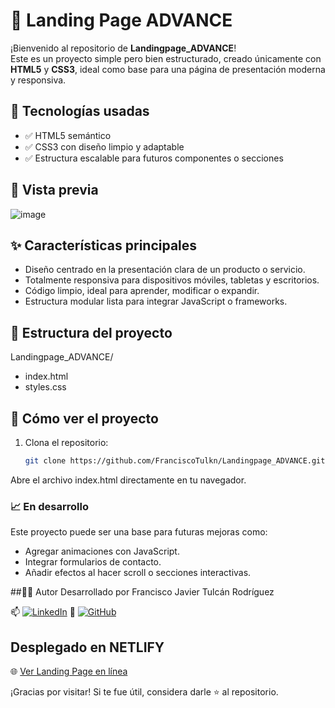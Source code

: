 # 🚀 Landing Page ADVANCE

¡Bienvenido al repositorio de **Landingpage_ADVANCE**!  
Este es un proyecto simple pero bien estructurado, creado únicamente con **HTML5** y **CSS3**, ideal como base para una página de presentación moderna y responsiva.

## 🧰 Tecnologías usadas

- ✅ HTML5 semántico
- ✅ CSS3 con diseño limpio y adaptable
- ✅ Estructura escalable para futuros componentes o secciones

## 📸 Vista previa

![image](https://github.com/user-attachments/assets/77a9f369-ef7d-4565-8fc8-c3fef8124823)


## ✨ Características principales

- Diseño centrado en la presentación clara de un producto o servicio.
- Totalmente responsiva para dispositivos móviles, tabletas y escritorios.
- Código limpio, ideal para aprender, modificar o expandir.
- Estructura modular lista para integrar JavaScript o frameworks.

## 📂 Estructura del proyecto

Landingpage_ADVANCE/

* index.html
* styles.css


## 🧪 Cómo ver el proyecto

1. Clona el repositorio:
   ```bash
   git clone https://github.com/FranciscoTulkn/Landingpage_ADVANCE.git
Abre el archivo index.html directamente en tu navegador.

### 📈 En desarrollo
Este proyecto puede ser una base para futuras mejoras como:

* Agregar animaciones con JavaScript.
* Integrar formularios de contacto.
* Añadir efectos al hacer scroll o secciones interactivas.

##🧑‍💻 Autor
Desarrollado por Francisco Javier Tulcán Rodríguez

📫 [![LinkedIn](https://img.shields.io/badge/LinkedIn-Perfil-blue?logo=linkedin&style=flat-square)](https://www.linkedin.com/in/franciscotulkn-lib-dev)
🔗 [![GitHub](https://img.shields.io/badge/GitHub-Perfil-181717?logo=github&style=flat-square)](https://github.com/FranciscoTulkn)


 ## Desplegado en NETLIFY
 
 🌐 [Ver Landing Page en línea](https://landing-page-advance.netlify.app/)


 

¡Gracias por visitar! Si te fue útil, considera darle ⭐️ al repositorio.
